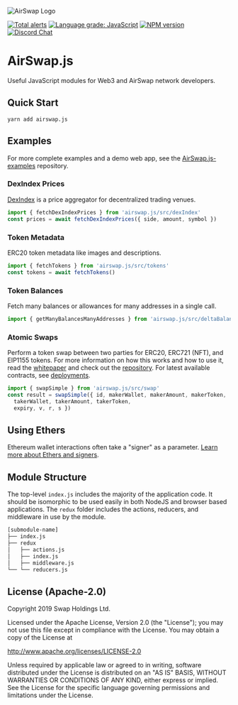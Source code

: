 ![AirSwap Logo](https://miro.medium.com/max/4000/1*Wr5GFTao0-IXtpikXiAE2Q.png)

[![Total alerts](https://img.shields.io/lgtm/alerts/g/airswap/AirSwap.js.svg?logo=lgtm&logoWidth=18)](https://lgtm.com/projects/g/airswap/AirSwap.js/alerts/)
[![Language grade: JavaScript](https://img.shields.io/lgtm/grade/javascript/g/airswap/AirSwap.js.svg?logo=lgtm&logoWidth=18)](https://lgtm.com/projects/g/airswap/AirSwap.js/context:javascript)
[![NPM version](https://img.shields.io/npm/v/airswap.js.svg)](https://www.npmjs.com/package/airswap.js)
[![Discord Chat](https://img.shields.io/discord/590643190281928738?logo=discord)](https://discord.gg/ecQbV7H)

# AirSwap.js

Useful JavaScript modules for Web3 and AirSwap network developers.

## Quick Start

```
yarn add airswap.js
```

## Examples

For more complete examples and a demo web app, see the [AirSwap.js-examples](https://github.com/airswap/AirSwap.js-examples) repository.

### DexIndex Prices

[DexIndex](https://dexindex.io) is a price aggregator for decentralized trading venues.

```JavaScript
import { fetchDexIndexPrices } from 'airswap.js/src/dexIndex'
const prices = await fetchDexIndexPrices({ side, amount, symbol })
```

### Token Metadata

ERC20 token metadata like images and descriptions.

```JavaScript
import { fetchTokens } from 'airswap.js/src/tokens'
const tokens = await fetchTokens()
```

### Token Balances

Fetch many balances or allowances for many addresses in a single call.

```JavaScript
import { getManyBalancesManyAddresses } from 'airswap.js/src/deltaBalances'
```

### Atomic Swaps

Perform a token swap between two parties for ERC20, ERC721 (NFT), and EIP1155 tokens. For more information on how this works and how to use it, read the [whitepaper](https://www.airswap.io/whitepaper.htm) and check out the [repository](https://github.com/airswap/airswap-protocols). For latest available contracts, see [deployments](https://docs.airswap.io/system/contract-deployments).

```JavaScript
import { swapSimple } from 'airswap.js/src/swap'
const result = swapSimple({ id, makerWallet, makerAmount, makerToken,
  takerWallet, takerAmount, takerToken,
  expiry, v, r, s })
```

## Using Ethers

Ethereum wallet interactions often take a "signer" as a parameter. [Learn more about Ethers and signers](https://github.com/ethers-io/ethers.js/).

## Module Structure

The top-level `index.js` includes the majority of the application code. It should be isomorphic to be used easily in both NodeJS and browser based applications. The `redux` folder includes the actions, reducers, and middleware in use by the module.

```bash
[submodule-name]
├── index.js
├── redux
│   ├── actions.js
│   ├── index.js
│   ├── middleware.js
└── └── reducers.js
```

## License (Apache-2.0)

Copyright 2019 Swap Holdings Ltd.

Licensed under the Apache License, Version 2.0 (the "License");
you may not use this file except in compliance with the License.
You may obtain a copy of the License at

http://www.apache.org/licenses/LICENSE-2.0

Unless required by applicable law or agreed to in writing, software
distributed under the License is distributed on an "AS IS" BASIS,
WITHOUT WARRANTIES OR CONDITIONS OF ANY KIND, either express or implied.
See the License for the specific language governing permissions and
limitations under the License.
